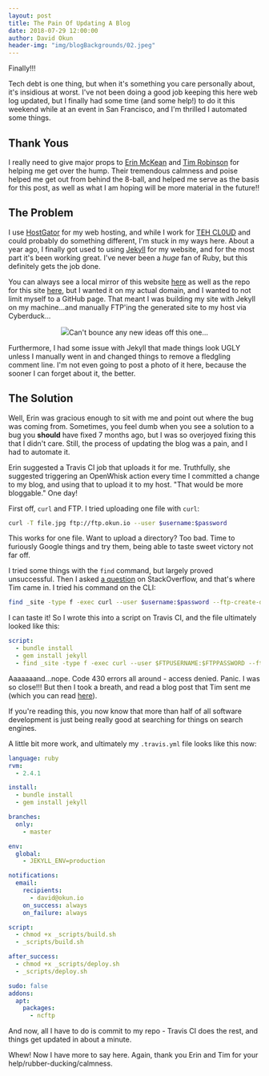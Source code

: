 ```yaml
---
layout: post
title: The Pain Of Updating A Blog
date: 2018-07-29 12:00:00
author: David Okun
header-img: "img/blogBackgrounds/02.jpeg"
---
```


Finally!!!

Tech debt is one thing, but when it's something you care personally about, it's insidious at worst. I've not been doing a good job keeping this here web log updated, but I finally had some time (and some help!) to do it this weekend while at an event in San Francisco, and I'm thrilled I automated some things.

## Thank Yous

I really need to give major props to [Erin McKean](https://twitter.com/emckean) and [Tim Robinson](https://twitter.com/timroexp) for helping me get over the hump. Their tremendous calmness and poise helped me get out from behind the 8-ball, and helped me serve as the basis for this post, as well as what I am hoping will be more material in the future!!

## The Problem

I use [HostGator](https://hostgator.com) for my web hosting, and while I work for [TEH CL0UD](https://www.ibm.com) and could probably do something different, I'm stuck in my ways here. About a year ago, I finally got used to using [Jekyll](https://jekyllrb.com) for my website, and for the most part it's been working great. I've never been a *huge* fan of Ruby, but this definitely gets the job done.

You can always see a local mirror of this website [here](https://dokun1.github.io) as well as the repo for this site [here](https://github.com/dokun1/dokun1.github.io), but I wanted it on my actual domain, and I wanted to not limit myself to a GitHub page. That meant I was building my site with Jekyll on my machine...and manually FTP'ing the generated site to my host via Cyberduck...

<p align="center">
    <img src="https://media.cyberduck.io/img/cyberduck-icon-384.png"/>Can't bounce any new ideas off this one...
</p>

Furthermore, I had some issue with Jekyll that made things look UGLY unless I manually went in and changed things to remove a fledgling comment line. I'm not even going to post a photo of it here, because the sooner I can forget about it, the better.

## The Solution

Well, Erin was gracious enough to sit with me and point out where the bug was coming from. Sometimes, you feel dumb when you see a solution to a bug you **should** have fixed 7 months ago, but I was so overjoyed fixing this that I didn't care. Still, the process of updating the blog was a pain, and I had to automate it.

Erin suggested a Travis CI job that uploads it for me. Truthfully, she suggested triggering an OpenWhisk action every time I committed a change to my blog, and using that to upload it to my host. "That would be more bloggable." One day!

First off, `curl` and FTP. I tried uploading one file with `curl`:

```bash
curl -T file.jpg ftp://ftp.okun.io --user $username:$password
```

This works for one file. Want to upload a directory? Too bad. Time to furiously Google things and try them, being able to taste sweet victory not far off.

I tried some things with the `find` command, but largely proved unsuccessful. Then I asked [a question](https://stackoverflow.com/questions/51575574/curl-ftp-for-directory-containing-files-and-directories#51581328) on StackOverflow, and that's where Tim came in. I tried his command on the CLI:

```bash
find _site -type f -exec curl --user $username:$password --ftp-create-dirs -T {} ftp://ftp.okun.io/{} \;
```

I can taste it! So I wrote this into a script on Travis CI, and the file ultimately looked like this:

```yml
script: 
  - bundle install
  - gem install jekyll
  - find _site -type f -exec curl --user $FTPUSERNAME:$FTPPASSWORD --ftp-create-dirs -T {} ftp://ftp.okun.io/{} \;
```

Aaaaaaand...nope. Code 430 errors all around - access denied. Panic. I was so close!!! But then I took a breath, and read a blog post that Tim sent me (which you can read [here](http://ajaykarwal.com/deploying-jekyll-using-travis-ci/)).

If you're reading this, you now know that more than half of all software development is just being really good at searching for things on search engines.

A little bit more work, and ultimately my `.travis.yml` file looks like this now:

```yml
language: ruby
rvm:
  - 2.4.1

install:
  - bundle install
  - gem install jekyll

branches:
  only:
    - master

env:
  global:
    - JEKYLL_ENV=production

notifications:
  email:
    recipients:
      - david@okun.io
    on_success: always
    on_failure: always

script:
  - chmod +x _scripts/build.sh
  - _scripts/build.sh

after_success:
  - chmod +x _scripts/deploy.sh
  - _scripts/deploy.sh

sudo: false
addons:
  apt:
    packages:
      - ncftp
```

And now, all I have to do is commit to my repo - Travis CI does the rest, and things get updated in about a minute.

Whew! Now I have more to say here. Again, thank you Erin and Tim for your help/rubber-ducking/calmness.